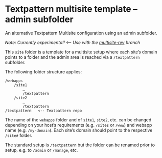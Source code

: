 # Textpattern multisite template – admin subfolder

An alternative Textpattern Multisite configuration using an admin subfolder.

*Note: Currently experimental!  <-- Use with the [multisite-rev](https://github.com/jools-r/textpattern/tree/multisite-rev) branch*

This `site` folder is a template for a multisite setup where each site’s domain points to a folder and the admin area is reached via a `/textpattern` subfolder.

The following folder structure applies:

```
/webapps
    /site1
        …
        /textpattern
    /site2
        …
        /textpattern
/textpattern   <-- Textpattern repo
```

The name of the `webapps` folder and of `site1`, `site2`, etc. can be changed depending on your host’s requirements (e.g. `/sites` or `/www`) and webapp name (e.g. `/my-domain`). Each site’s domain should point to the respective `/site#` folder.

The standard setup is `/textpattern` but the folder can be renamed prior to setup, e.g. to `/admin` or `/manage`, etc.


